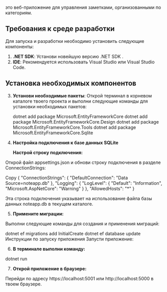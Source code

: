 это веб-приложение для управления заметками, организованными по категориям.

## Требования к среде разработки

Для запуска и разработки  необходимо установить следующие компоненты:

1. **.NET SDK**: Установи новейшую версию .NET SDK .
2. **IDE**: Рекомендуется использовать Visual Studio или Visual Studio Code.

## Установка необходимых компонентов

3. **Установи необходимые пакеты**:
  Открой терминал в корневом каталоге твоего проекта и выполни следующие команды для установки необходимых пакетов:

   dotnet add package Microsoft.EntityFrameworkCore
   dotnet add package Microsoft.EntityFrameworkCore.Design
   dotnet add package Microsoft.EntityFrameworkCore.Tools
   dotnet add package Microsoft.EntityFrameworkCore.Sqlite

4. **Настройка подключения к базе данных SQLite**

   **Настрой строку подключения:**

Открой файл appsettings.json и обнови строку подключения в разделе ConnectionStrings:

Copy
{
  "ConnectionStrings": {
    "DefaultConnection": "Data Source=noteapp.db"
  },
  "Logging": {
    "LogLevel": {
      "Default": "Information",
      "Microsoft.AspNetCore": "Warning"
    }
  },
  "AllowedHosts": "*"
}

Эта строка подключения указывает на использование файла базы данных noteapp.db в текущем каталоге.

5. **Примените миграции:**

Выполни следующие команды для создания и применения миграций:


dotnet ef migrations add InitialCreate
dotnet ef database update
Инструкции по запуску приложения
Запусти приложение:

6. **В терминале выполни команду:**

dotnet run

7. **Открой приложение в браузере:**

Перейди по адресу https://localhost:5001 или http://localhost:5000 в твоем браузере.